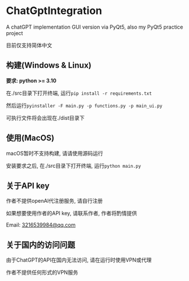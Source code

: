 # ChatGptIntegration

A chatGPT implementation GUI version via PyQt5, also my PyQt5 practice project

目前仅支持简体中文



## 构建(Windows & Linux)

**要求: python >= 3.10**

在./src目录下打开终端, 运行`pip install -r requirements.txt`

然后运行`pyinstaller -F main.py -p functions.py -p main_ui.py`

可执行文件将会出现在./dist目录下

## 使用(MacOS)

macOS暂时不支持构建, 请请使用源码运行

安装要求之后, 在./src目录下打开终端, 运行`python main.py`

## 关于API key

作者不提供openAI代注册服务, 请自行注册

如果想要使用作者的API key, 请联系作者, 作者将酌情提供

Email: 3216539984@qq.com

## 关于国内的访问问题

由于ChatGPT的API在国内无法访问, 请在运行时使用VPN或代理

作者不提供任何形式的VPN服务
